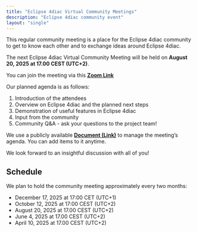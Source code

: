 ```yaml
---
title: "Eclipse 4diac Virtual Community Meetings"
description: "Eclipse 4diac community event"
layout: "single"
---
```



This regular community meeting is a place for the Eclipse 4diac community to get to know each other and to exchange ideas around Eclipse 4diac.

The next Eclipse 4diac Virtual Community Meeting will be held on **August 20, 2025 at 17.00 CEST (UTC+2)**.

You can join the meeting via this **[Zoom Link](https://jku.zoom.us/j/99840792097?pwd=dj1Deby9bFK4aGkMtLruO9XoHtLpH0.1)**

Our planned agenda is as follows:
1. Introduction of the attendees
2. Overview on Eclipse 4diac and the planned next steps
3. Demonstration of useful features in Eclipse 4diac
4. Input from the community
3. Community Q&A - ask your questions to the project team!

We use a publicly available **[Document (Link)](https://docs.google.com/document/d/1XKoy3ec--dxvINVou9o_muGmMFUC0RBq-zF8rmqKj-g/edit?usp=sharing)** to manage the meeting’s agenda. You can add items to it anytime.

We look forward to an insightful discussion with all of you!

## Schedule
We plan to hold the community meeting approximately every two months:
- December 17, 2025 at 17:00 CET (UTC+1)
- October 12, 2025 at 17:00 CEST (UTC+2)
- August 20, 2025 at 17.00 CEST (UTC+2)
- June 4, 2025 at 17.00 CEST (UTC+2)
- April 10, 2025 at 17.00 CEST (UTC+2)